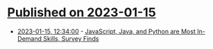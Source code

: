 # [Published on 2023-01-15](index.md)

* [2023-01-15, 12:34:00](https://developers.slashdot.org/story/23/01/15/0355202/javascript-java-and-python-are-most-in-demand-skills-survey-finds?utm_source=rss1.0mainlinkanon&utm_medium=feed) - [JavaScript, Java, and Python are Most In-Demand Skills, Survey Finds](https://developers.slashdot.org/story/23/01/15/0355202/javascript-java-and-python-are-most-in-demand-skills-survey-finds?utm_source=rss1.0mainlinkanon&utm_medium=feed)
